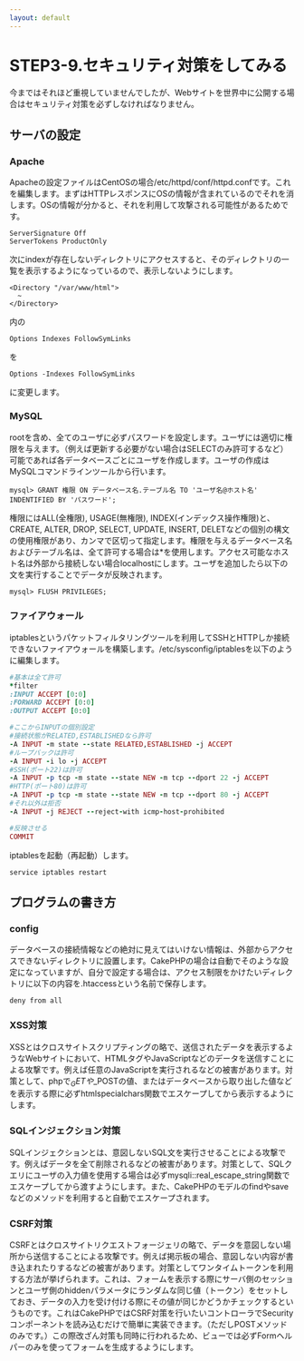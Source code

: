 ```yaml
---
layout: default
---
```

# STEP3-9.セキュリティ対策をしてみる

今まではそれほど重視していませんでしたが、Webサイトを世界中に公開する場合はセキュリティ対策を必ずしなければなりません。

## サーバの設定
### Apache
Apacheの設定ファイルはCentOSの場合/etc/httpd/conf/httpd.confです。これを編集します。まずはHTTPレスポンスにOSの情報が含まれているのでそれを消します。OSの情報が分かると、それを利用して攻撃される可能性があるためです。

    ServerSignature Off
    ServerTokens ProductOnly

次にindexが存在しないディレクトリにアクセスすると、そのディレクトリの一覧を表示するようになっているので、表示しないようにします。

    <Directory "/var/www/html">
      ~
    </Directory>

内の

    Options Indexes FollowSymLinks

を

    Options -Indexes FollowSymLinks

に変更します。

### MySQL
rootを含め、全てのユーザに必ずパスワードを設定します。ユーザには適切に権限を与えます。（例えば更新する必要がない場合はSELECTのみ許可するなど）可能であれば各データベースごとにユーザを作成します。ユーザの作成はMySQLコマンドラインツールから行います。

    mysql> GRANT 権限 ON データベース名.テーブル名 TO 'ユーザ名@ホスト名' INDENTIFIED BY 'パスワード';

権限にはALL(全権限), USAGE(無権限), INDEX(インデックス操作権限)と、CREATE, ALTER, DROP, SELECT, UPDATE, INSERT, DELETなどの個別の構文の使用権限があり、カンマで区切って指定します。権限を与えるデータベース名およびテーブル名は、全て許可する場合は*を使用します。アクセス可能なホスト名は外部から接続しない場合localhostにします。ユーザを追加したら以下の文を実行することでデータが反映されます。

    mysql> FLUSH PRIVILEGES;

### ファイアウォール
iptablesというパケットフィルタリングツールを利用してSSHとHTTPしか接続できないファイアウォールを構築します。/etc/sysconfig/iptablesを以下のように編集します。

```ruby
#基本は全て許可
*filter
:INPUT ACCEPT [0:0]
:FORWARD ACCEPT [0:0]
:OUTPUT ACCEPT [0:0]

#ここからINPUTの個別設定
#接続状態がRELATED,ESTABLISHEDなら許可
-A INPUT -m state --state RELATED,ESTABLISHED -j ACCEPT
#ループバックは許可
-A INPUT -i lo -j ACCEPT
#SSH(ポート22)は許可
-A INPUT -p tcp -m state --state NEW -m tcp --dport 22 -j ACCEPT
#HTTP(ポート80)は許可
-A INPUT -p tcp -m state --state NEW -m tcp --dport 80 -j ACCEPT
#それ以外は拒否
-A INPUT -j REJECT --reject-with icmp-host-prohibited

#反映させる
COMMIT
```
iptablesを起動（再起動）します。

    service iptables restart

## プログラムの書き方
### config
データベースの接続情報などの絶対に見えてはいけない情報は、外部からアクセスできないディレクトリに設置します。CakePHPの場合は自動でそのような設定になっていますが、自分で設定する場合は、アクセス制限をかけたいディレクトリに以下の内容を.htaccessという名前で保存します。

    deny from all

### XSS対策
XSSとはクロスサイトスクリプティングの略で、送信されたデータを表示するようなWebサイトにおいて、HTMLタグやJavaScriptなどのデータを送信すことによる攻撃です。例えば任意のJavaScriptを実行されるなどの被害があります。対策として、phpで$_GETや$_POSTの値、またはデータベースから取り出した値などを表示する際に必ずhtmlspecialchars関数でエスケープしてから表示するようにします。

### SQLインジェクション対策
SQLインジェクションとは、意図しないSQL文を実行させることによる攻撃です。例えばデータを全て削除されるなどの被害があります。対策として、SQLクエリにユーザの入力値を使用する場合は必ずmysqli::real_escape_string関数でエスケープしてから渡すようにします。また、CakePHPのモデルのfindやsaveなどのメソッドを利用すると自動でエスケープされます。

### CSRF対策
CSRFとはクロスサイトリクエストフォージェリの略で、データを意図しない場所から送信することによる攻撃です。例えば掲示板の場合、意図しない内容が書き込まれたりするなどの被害があります。対策としてワンタイムトークンを利用する方法が挙げられます。これは、フォームを表示する際にサーバ側のセッションとユーザ側のhiddenパラメータにランダムな同じ値（トークン）をセットしておき、データの入力を受け付ける際にその値が同じかどうかチェックするというものです。これはCakePHPではCSRF対策を行いたいコントローラでSecurityコンポーネントを読み込むだけで簡単に実装できます。（ただしPOSTメソッドのみです。）この際改ざん対策も同時に行われるため、ビューでは必ずFormヘルパーのみを使ってフォームを生成するようにします。